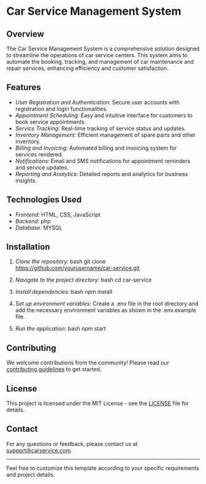 # Car Service Management System

## Overview

The Car Service Management System is a comprehensive solution designed to streamline the operations of car service centers. This system aims to automate the booking, tracking, and management of car maintenance and repair services, enhancing efficiency and customer satisfaction.

## Features

- *User Registration and Authentication:* Secure user accounts with registration and login functionalities.
- *Appointment Scheduling:* Easy and intuitive interface for customers to book service appointments.
- *Service Tracking:* Real-time tracking of service status and updates.
- *Inventory Management:* Efficient management of spare parts and other inventory.
- *Billing and Invoicing:* Automated billing and invoicing system for services rendered.
- *Notifications:* Email and SMS notifications for appointment reminders and service updates.
- *Reporting and Analytics:* Detailed reports and analytics for business insights.

## Technologies Used

- *Frontend:* HTML, CSS, JavaScript
- *Backend:* php
- *Database:* MYSQL



## Installation

1. *Clone the repository:*
    bash
    git clone https://github.com/yourusername/car-service.git
    
2. *Navigate to the project directory:*
    bash
    cd car-service
    
3. *Install dependencies:*
    bash
    npm install
    
4. *Set up environment variables:*
    Create a .env file in the root directory and add the necessary environment variables as shown in the .env.example file.

5. *Run the application:*
    bash
    npm start
    

## Contributing

We welcome contributions from the community! Please read our [contributing guidelines](CONTRIBUTING.md) to get started.

## License

This project is licensed under the MIT License - see the [LICENSE](LICENSE) file for details.

## Contact

For any questions or feedback, please contact us at support@carservice.com.

---

Feel free to customize this template according to your specific requirements and project details.